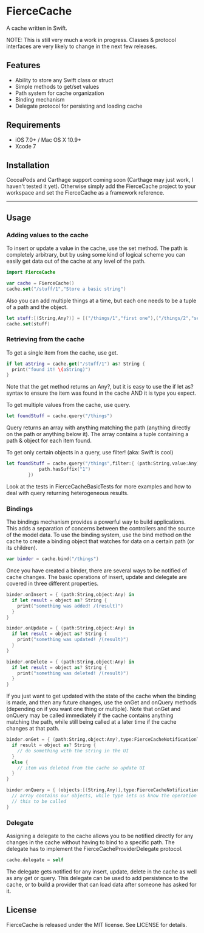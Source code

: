 # FierceCache
A cache written in Swift.

NOTE: This is still very much a work in progress. Classes & protocol interfaces are very likely to change in the next few releases.

## Features

- Ability to store any Swift class or struct
- Simple methods to get/set values
- Path system for cache organization
- Binding mechanism
- Delegate protocol for persisting and loading cache

## Requirements

- iOS 7.0+ / Mac OS X 10.9+
- Xcode 7

## Installation

CocoaPods and Carthage support coming soon (Carthage may just work, I haven't tested it yet). Otherwise simply add the FierceCache project to your workspace and set the FierceCache as a framework reference.

---

## Usage

### Adding values to the cache

To insert or update a value in the cache, use the set method. The path is completely arbitrary, but by using some kind of logical scheme you can easily get data out of the cache at any level of the path.

```swift
import FierceCache

var cache = FierceCache()
cache.set("/stuff/1","Store a basic string")
```

Also you can add multiple things at a time, but each one needs to be a tuple of a path and the object.

```swift
let stuff:[(String,Any?)] = [("/things/1","first one"),("/things/2","second one"),("/things/3","third"),("/things/4","fourth")]
cache.set(stuff)
```

### Retrieving from the cache

To get a single item from the cache, use get.

```swift
if let aString = cache.get("/stuff/1") as? String {
  print("found it! \(aString)")
}
```

Note that the get method returns an Any?, but it is easy to use the if let as? syntax to ensure the item was found in the cache AND it is type you expect.

To get multiple values from the cache, use query.

```swift
let foundStuff = cache.query("/things")
```

Query returns an array with anything matching the path (anything directly on the path or anything below it). The array contains a tuple containing a path & object for each item found.

To get only certain objects in a query, use filter! (aka: Swift is cool)

```swift
let foundStuff = cache.query("/things",filter:{ (path:String,value:Any) -> Bool in
            path.hasSuffix("1")
        })
```

Look at the tests in FierceCacheBasicTests for more examples and how to deal with query returning heterogeneous results.

### Bindings

The bindings mechanism provides a powerful way to build applications. This adds a separation of concerns between the controllers and the source of the model data. To use the binding system, use the bind method on the cache to create a binding object that watches for data on a certain path (or its children).

```swift
var binder = cache.bind("/things")
```

Once you have created a binder, there are several ways to be notified of cache changes. The basic operations of insert, update and delegate are covered in three different properties.

```swift
binder.onInsert = { (path:String,object:Any) in
  if let result = object as? String {
    print("something was added! /(result)")
  }
}

binder.onUpdate = { (path:String,object:Any) in
  if let result = object as? String {
    print("something was updated! /(result)")
  }
}

binder.onDelete = { (path:String,object:Any) in
  if let result = object as? String {
    print("something was deleted! /(result)")
  }
}
```

If you just want to get updated with the state of the cache when the binding is made, and then any future changes, use the onGet and onQuery methods (depending on if you want one thing or multiple). Note that onGet and onQuery may be called immediately if the cache contains anything matching the path, while still being called at a later time if the cache changes at that path.

```swift
binder.onGet = { (path:String,object:Any?,type:FierceCacheNotificationType) in
  if result = object as? String {
    // do something with the string in the UI
  }
  else {
    // item was deleted from the cache so update UI
  }
}

binder.onQuery = { (objects:[(String,Any)],type:FierceCacheNotificationType) in
  // array contains our objects, while type lets us know the operation that caused
  // this to be called
}
```

### Delegate

Assigning a delegate to the cache allows you to be notified directly for any changes in the cache without having to bind to a specific path. The delegate has to implement the FierceCacheProviderDelegate protocol.

```swift
cache.delegate = self
```

The delegate gets notified for any insert, update, delete in the cache as well as any get or query. This delegate can be used to add persistence to the cache, or to build a provider that can load data after someone has asked for it.

## License

FierceCache is released under the MIT license. See LICENSE for details.


